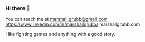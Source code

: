 ### Hi there 👋

You can reach me at marshall.grubb@gmail.com
https://www.linkedin.com/in/marshallgrubb/
marshallgrubb.com

I like fighting games and anything with a good story.
<!--
**Evernight27/Evernight27** is a ✨ _special_ ✨ repository because its `README.md` (this file) appears on your GitHub profile.

Here are some ideas to get you started:

- 🔭 I’m currently working on ...
- 🌱 I’m currently learning ...
- 👯 I’m looking to collaborate on ...
- 🤔 I’m looking for help with ...
- 💬 Ask me about ...
- 📫 How to reach me: ...
- 😄 Pronouns: ...
- ⚡ Fun fact: ...
-->
